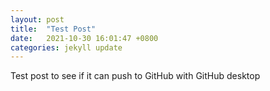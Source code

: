 ```yaml
---
layout: post
title:  "Test Post"
date:   2021-10-30 16:01:47 +0800
categories: jekyll update
---
```

Test post to see if it can push to GitHub with GitHub desktop
